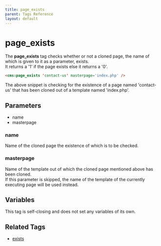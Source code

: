 ```yaml
---
title: page_exists
parent: Tags Reference
layout: default
---
```


# page_exists

The **page_exists** tag checks whether or not a cloned page, the name of which is given to it as a parameter, exists.<br/>
It returns a '1' if the page exists else it returns a '0'.

```html
<cms:page_exists 'contact-us' masterpage='index.php' />
```

The above snippet is checking for the existence of a page named 'contact-us' that has been cloned out of a template named 'index.php'.

## Parameters

* name
* masterpage

### name

Name of the cloned page the existence of which is to be checked.

### masterpage

Name of the template out of which the cloned page mentioned above has been cloned.<br/>
If this parameter is skipped, the name of the template of the currently executing page will be used instead.

## Variables

This tag is self-closing and does not set any variables of its own.

## Related Tags

* [exists](./exists.html)
